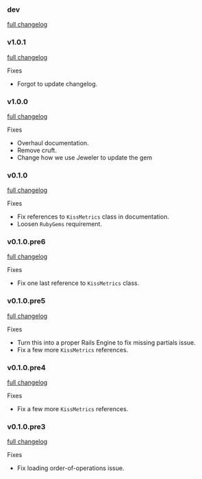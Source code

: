 ### dev
[full changelog](http://github.com/Cloudability/lascivious/compare/v1.0.1...master)


### v1.0.1
[full changelog](http://github.com/Cloudability/lascivious/compare/v1.0.0...v1.0.1)

Fixes

* Forgot to update changelog.


### v1.0.0
[full changelog](http://github.com/Cloudability/lascivious/compare/v0.1.0...v1.0.0)

Fixes

* Overhaul documentation.
* Remove cruft.
* Change how we use Jeweler to update the gem


### v0.1.0
[full changelog](http://github.com/Cloudability/lascivious/compare/v0.1.0.pre6...v0.1.0)

Fixes

* Fix references to `KissMetrics` class in documentation.
* Loosen `RubyGems` requirement.


### v0.1.0.pre6
[full changelog](http://github.com/Cloudability/lascivious/compare/v0.1.0.pre5...v0.1.0.pre6)

Fixes

* Fix one last reference to `KissMetrics` class.


### v0.1.0.pre5
[full changelog](http://github.com/Cloudability/lascivious/compare/v0.1.0.pre4...v0.1.0.pre5)

Fixes

* Turn this into a proper Rails Engine to fix missing partials issue.
* Fix a few more `KissMetrics` references.


### v0.1.0.pre4
[full changelog](http://github.com/Cloudability/lascivious/compare/v0.1.0.pre3...v0.1.0.pre4)

Fixes

* Fix a few more `KissMetrics` references.


### v0.1.0.pre3
[full changelog](http://github.com/Cloudability/lascivious/compare/v0.1.0.pre2...v0.1.0.pre3)

Fixes

* Fix loading order-of-operations issue.
